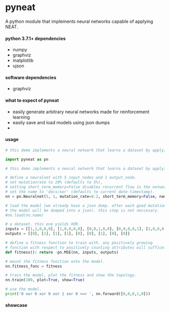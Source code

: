 # pyneat

A python module that implements neural networks capable of applying NEAT.

#### python 3.7.1+ dependencies
- numpy
- graphviz
- matplotlib
- ujson

#### software dependencies
- graphviz

#### what to expect of pyneat
- easily generate arbitrary neural networks made for reinforcement learning
- easily save and load models using json dumps
- 

#### usage
```python
# this demo implements a neural network that learns a dataset by applying NEAT.

import pyneat as pn

# this demo implements a neural network that learns a dataset by applying NEAT.

# define a neuralnet with 5 input_nodes and 1 output_node.
# set mutationrate to 20% (defaults to 5%),
# setting short_term_memory=False disables recurrent flow in the network.
# set the name to 'docs/xor' (defaults to current date-timestamp).
nn = pn.Neuralnet(5, 1, mutation_rate=0.2, short_term_memory=False, name='docs/xor')

# load the model (we already have a json dump. after each good mutation,
# the model will be dumped into a json). this step is not neccesary.
#nn.load(nn.name)

# a dataset. this one yields XOR.
inputs = [[1,1,0,0,0], [1,0,0,0,0], [0,0,1,0,0], [0,0,0,0,1], [1,0,0,0,1], [0,0,0,1,1], [0,1,0,0,0], [1,1,1,1,1], [1,0,0,1,0]]
outputs = [[0], [1], [1], [1], [0], [0], [1], [0], [0]]

# define a fitness function to train with. any positively growing 
# function with respect to positively counting attributes will suffice.
def fitness(): return -pn.MSE(nn, inputs, outputs)

# mount the fitness function onto the model.
nn.fitness_func = fitness

# train the model, plot the fitness and show the topology.
nn.train(100, plot=True, show=True)

# use the model.
print('0 xor 0 xor 0 xor 1 xor 0 <=> ', nn.forward([0,0,0,1,0]))
```

#### showcase
